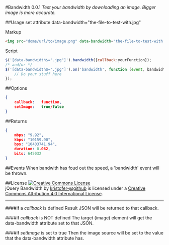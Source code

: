 #Bandwidth 0.0.1
_Test your bandwidth by downloading an image. Bigger image is more accurate._



##Usage
set attribute data-bandwidth="the-file-to-test-with.jpg"

Markup
```html
<img src="dome/url/to/image.png" data-bandwidth="the-file-to-test-with.jpg">
```
Script
```javascript
$('[data-bandwidth$=".jpg"]').bandwidth({callback:yourFunction});
/* and/or */
$('[data-bandwidth$=".jpg"]').on('bandwidth', function (event, bandwidthData){
    // Do your stuff here
});
```
##Options
```json
{
    callback:   function,
    setImage:   true/false
}
```

##Returns
```json
{
    mbps: "9.92",
    kbps: "10159.90",
    bps: "10403741.94",
    duration: 0.062,
    bits: 645032
}
```

##Events
When bandwith has foud out the speed, a 'bandwidth' event will be thrown.

##License
<a rel="license" href="http://creativecommons.org/licenses/by/4.0/"><img alt="Creative Commons License" style="border-width:0" src="http://i.creativecommons.org/l/by/4.0/88x31.png" /></a><br /><span xmlns:dct="http://purl.org/dc/terms/" href="http://purl.org/dc/dcmitype/Text" property="dct:title" rel="dct:type">jQuery Bandwidth</span> by <a xmlns:cc="http://creativecommons.org/ns#" href="https://github.com/kristofer-/bandwidth" property="cc:attributionName" rel="cc:attributionURL">kristofer-@github</a> is licensed under a <a rel="license" href="http://creativecommons.org/licenses/by/4.0/">Creative Commons Attribution 4.0 International License</a>.

---

####If a _callback_ is defined
Result JSON will be returned to that callback.

####If _callback_ is NOT defined
The target (image) element will get the data-bandwidth attribute set to that JSON.

####If _setImage_ is set to true
Then the image source will be set to the value that the data-bandwidth attribute has.
